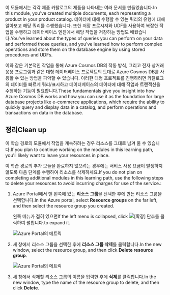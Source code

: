 <span data-ttu-id="11c16-101">이 모듈에서는 각각 제품 카탈로그의 제품을 나타내는 여러 문서를 만들었습니다.</span><span class="sxs-lookup"><span data-stu-id="11c16-101">In this module, you've created multiple documents, each representing a product in your product catalog.</span></span> <span data-ttu-id="11c16-102">데이터에 대해 수행할 수 있는 쿼리의 유형에 대해 알아보고 해당 쿼리를 수행했습니다. 또한 저장 프로시저와 UDF를 사용하여 복잡한 작업을 수행하고 데이터베이스 엔진에서 해당 작업을 저장하는 방법도 배웠습니다.</span><span class="sxs-lookup"><span data-stu-id="11c16-102">You've learned about the types of queries you can perform on your data and performed those queries, and you've learned how to perform complex operations and store them on the database engine by using stored procedures and UDFs.</span></span> 

<span data-ttu-id="11c16-103">이와 같은 기본적인 작업을 통해 Azure Cosmos DB의 작동 방식, 그리고 전자 상거래 응용 프로그램과 같은 대형 데이터베이스 프로젝트의 토대로 Azure Cosmos DB를 사용할 수 있는 방법을 파악할 수 있습니다. 이러한 대형 프로젝트를 진행하려면 카탈로그의 데이터를 빠르게 쿼리/표시하고 데이터베이스의 데이터에 대해 작업과 트랜잭션을 수행하는 기능이 필요합니다.</span><span class="sxs-lookup"><span data-stu-id="11c16-103">These fundamentals give you insight into how Azure Cosmos DB works and how you can use it as the foundation for large database projects like e-commerce applications, which require the ability to quickly query and display data in a catalog, and perform operations and transactions on data in the database.</span></span>

## <a name="clean-up"></a><span data-ttu-id="11c16-104">정리</span><span class="sxs-lookup"><span data-stu-id="11c16-104">Clean up</span></span>

<span data-ttu-id="11c16-105">이 학습 경로의 모듈에서 작업을 계속하려는 경우 리소스를 그대로 남겨 둘 수 있습니다.</span><span class="sxs-lookup"><span data-stu-id="11c16-105">If you plan to continue working on the modules in this learning path, you'll likely want to leave your resources in place.</span></span>

<span data-ttu-id="11c16-106">이 학습 경로의 추가 모듈을 완료하지 않으려는 경우에는 서비스 사용 요금이 발생하지 않도록 다음 단계를 수행하여 리소스를 삭제하세요.</span><span class="sxs-lookup"><span data-stu-id="11c16-106">If you do not plan on completing additional modules in this learning path, use the following steps to delete your resources to avoid incurring charges for use of the service.:</span></span>

1. <span data-ttu-id="11c16-107">Azure Portal에서 맨 왼쪽에 있는 **리소스 그룹**을 선택한 후에 만든 리소스 그룹을 선택합니다.</span><span class="sxs-lookup"><span data-stu-id="11c16-107">In the Azure portal, select **Resource groups** on the far left, and then select the resource group you created.</span></span>  

    <span data-ttu-id="11c16-108">왼쪽 메뉴가 접혀 있으면</span><span class="sxs-lookup"><span data-stu-id="11c16-108">If the left menu is collapsed, click</span></span> ![[확장] 단추를](../media-draft/7-expand.png) <span data-ttu-id="11c16-110">클릭하여 펼칩니다.</span><span class="sxs-lookup"><span data-stu-id="11c16-110">to expand it.</span></span>

   ![Azure Portal의 메트릭](../media-draft/7-delete-resources-select.png)

2. <span data-ttu-id="11c16-112">새 창에서 리소스 그룹을 선택한 후에 **리소스 그룹 삭제**를 클릭합니다.</span><span class="sxs-lookup"><span data-stu-id="11c16-112">In the new window, select the resource group, and then click **Delete resource group**.</span></span>

   ![Azure Portal의 메트릭](../media-draft/7-delete-resources.png)

3. <span data-ttu-id="11c16-114">새 창에서 삭제할 리소스 그룹의 이름을 입력한 후에 **삭제**를 클릭합니다.</span><span class="sxs-lookup"><span data-stu-id="11c16-114">In the new window, type the name of the resource group to delete, and then click **Delete**.</span></span>
